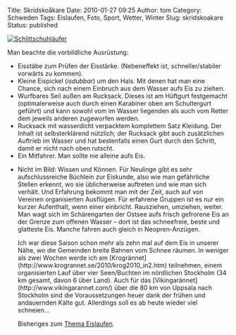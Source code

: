Title: Skridskoåkare
Date: 2010-01-27 09:25
Author: tom
Category: Schweden
Tags: Eislaufen, Foto, Sport, Wetter, Winter
Slug: skridskoakare
Status: published

[![Schlittschuhläufer](http://www.fiket.de/pic/skridskoakare_s.jpg "Schlittschuhläufer")](http://www.fiket.de/pic/skridskoakare_l.jpg)

Man beachte die vorbildliche Ausrüstung:

-   Eisstäbe zum Prüfen der Eisstärke. (Nebeneffekt ist,
    schneller/stabiler vorwärts zu kommen).
-   Kleine Eispickel (*isdubbar*) um den Hals. Mit denen hat man eine
    Chance, sich nach einem Einbruch aus dem Wasser aufs Eis zu ziehen.
-   Wurfbares Seil außen am Rucksack. Dieses ist am Hüftgurt festgemacht
    (optimalerweise auch durch einen Karabiner oben am Schultergurt
    geführt) und kann sowohl vom im Wasser liegenden als auch vom Retter
    dem jeweils anderen zugeworfen werden.
-   Rucksack mit wasserdicht verpacktem komplettem Satz Kleidung. Der
    Inhalt ist selbsterklärend nützlich; der Rucksack gibt auch
    zusätzlichen Auftrieb im Wasser und hat bestenfalls einen Gurt durch
    den Schritt, damit er nicht nach oben rutscht.
-   Ein Mitfahrer. Man sollte nie alleine aufs Eis.

<ul>
<li>
Nicht im Bild: Wissen und Können. Für Neulinge gibt es sehr
aufschlussreiche Büchlein zur Eiskunde, also wie man gefährliche Stellen
erkennt, wo sie üblicherweise auftreten und wie man sich verhält. Und
Erfahrung bekommt man mit der Zeit, auch auf von Vereinen organisierten
Ausflügen. Für erfahrene Gruppen ist es nur ein kurzer Aufenthalt, wenn
einer einbricht. Rausziehen, umziehen, weiter. Man wagt sich im
Schärengarten der Ostsee aufs frisch gefrorene Eis an der Grenze zum
offenen Wasser – dort ist das schneefreie, beste und glatteste Eis.
Manche fahren auch gleich in Neopren-Anzügen.

</p>
Ich war diese Saison schon mehr als zehn mal auf dem Eis in unserer
Nähe, wo die Gemeinden breite Bahnen vom Schnee räumen. In weniger als
zwei Wochen werde ich am
[Krogrännet](http://www.krogrannet.se/2010/krog2010_in2.htm) teilnehmen,
einem organisierten Lauf über vier Seen/Buchten im nördlichen Stockholm
(34 km gesamt, davon 6 über Land). Auch für das
[Vikingarännet](http://www.vikingarannet.com/) über die 80 km von
Uppsala nach Stockholm sind die Voraussetzungen heuer dank der frühen
und andauernden Kälte gut. Allerdings soll es ab heute wieder viel
schneien…

Bisheriges zum [Thema Eislaufen](http://www.fiket.de/tag/eislaufen).

